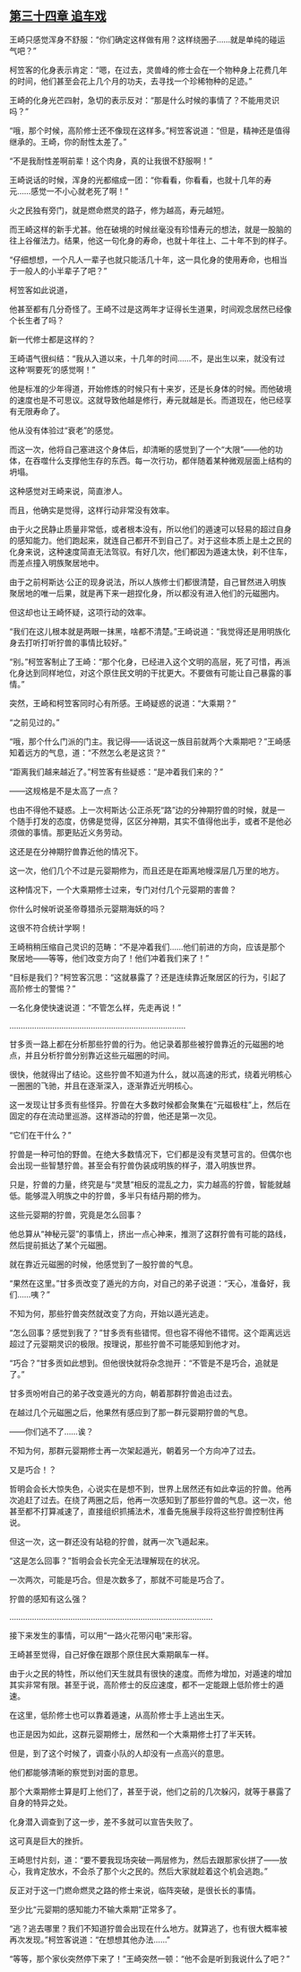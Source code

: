 ## [第三十四章 追车戏](https://www.xxbiquge.com/11_11207/9240544.html)


  王崎只感觉浑身不舒服：“你们确定这样做有用？这样绕圈子……就是单纯的碰运气吧？”

  柯笠客的化身表示肯定：“嗯，在过去，灵兽峰的修士会在一个物种身上花费几年的时间，他们甚至会花上几个月的功夫，去寻找一个珍稀物种的足迹。”

  王崎的化身光芒四射，急切的表示反对：“那是什么时候的事情了？不能用灵识吗？”

  “哦，那个时候，高阶修士还不像现在这样多。”柯笠客说道：“但是，精神还是值得继承的。王崎，你的耐性太差了。”

  “不是我耐性差啊前辈！这个肉身，真的让我很不舒服啊！”

  王崎说话的时候，浑身的光都缩成一团：“你看看，你看看，也就十几年的寿元……感觉一不小心就老死了啊！”

  火之民独有旁门，就是燃命燃灵的路子，修为越高，寿元越短。

  而王崎这样的新手尤甚。他在破境的时候丝毫没有珍惜寿元的想法，就是一股脑的往上谷催法力。结果，他这一句化身的寿命，也就十年往上、二十年不到的样子。

  “仔细想想，一个凡人一辈子也就只能活几十年，这一具化身的使用寿命，也相当于一般人的小半辈子了吧？”

  柯笠客如此说道，

  他甚至都有几分奇怪了。王崎不过是这两年才证得长生道果，时间观念居然已经像个长生者了吗？

  新一代修士都是这样的？

  王崎语气很纠结：“我从入道以来，十几年的时间……不，是出生以来，就没有过这种‘啊要死’的感觉啊！”

  他是标准的少年得道，开始修炼的时候只有十来岁，还是长身体的时候。而他破境的速度也是不可思议。这就导致他越是修行，寿元就越是长。而道现在，他已经享有无限寿命了。

  他从没有体验过“衰老”的感觉。

  而这一次，他将自己塞进这个身体后，却清晰的感觉到了一个“大限”——他的功体，在吞噬什么支撑他生存的东西。每一次行功，都伴随着某种微观层面上结构的坍塌。

  这种感觉对王崎来说，简直渗人。

  而且，他确实是觉得，这样行动非常没有效率。

  由于火之民静止质量非常低，或者根本没有，所以他们的遁速可以轻易的超过自身的感知能力。他们跑起来，就连自己都开不到自己了。对于这些本质上是土之民的化身来说，这种速度简直无法驾驭。有好几次，他们都因为遁速太快，刹不住车，而差点撞入明族聚居地中。

  由于之前柯斯达·公正的现身说法，所以人族修士们都很清楚，自己冒然进入明族聚居地的唯一后果，就是再下来一趟捏化身，所以都没有进入他们的元磁圈内。

  但这却也让王崎怀疑，这项行动的效率。

  “我们在这儿根本就是两眼一抹黑，啥都不清楚。”王崎说道：“我觉得还是用明族化身去打听打听狞兽的事情比较好。”

  “别。”柯笠客制止了王崎：“那个化身，已经进入这个文明的高层，死了可惜，再派化身达到同样地位，对这个原住民文明的干扰更大。不要做有可能让自己暴露的事情。”

  突然，王崎和柯笠客同时心有所感。王崎疑惑的说道：“大乘期？”

  “之前见过的。”

  “哦，那个什么门派的门主。我记得——话说这一族目前就两个大乘期吧？”王崎感知着远方的气息，道：“不然怎么老是这货？”

  “距离我们越来越近了。”柯笠客有些疑惑：“是冲着我们来的？”

  ——这规格是不是太高了一点？

  也由不得他不疑惑。上一次柯斯达·公正杀死“路”边的分神期狞兽的时候，就是一个随手打发的态度，仿佛是觉得，区区分神期，其实不值得他出手，或者不是他必须做的事情。那更贴近义务劳动。

  这还是在分神期狞兽靠近他的情况下。

  这一次，他们几个不过是元婴期修为，而且还是在距离地幔深层几万里的地方。

  这种情况下，一个大乘期修士过来，专门对付几个元婴期的害兽？

  你什么时候听说圣帝尊猎杀元婴期海妖的吗？

  这很不符合统计学啊！

  王崎稍稍压缩自己灵识的范畴：“不是冲着我们……他们前进的方向，应该是那个聚居地——等等，他们改变方向了！他们冲着我们来了！”

  “目标是我们？”柯笠客沉思：“这就暴露了？还是连续靠近聚居区的行为，引起了高阶修士的警惕？”

  一名化身使快速说道：“不管怎么样，先走再说！”

  ……………………………………………………………………

  甘多贡一路上都在分析那些狞兽的行为。他记录着那些被狞兽靠近的元磁圈的地点，并且分析狞兽分别靠近这些元磁圈的时间。

  很快，他就得出了结论。这些狞兽不知道为什么，就以高速的形式，绕着光明核心一圈圈的飞驰，并且在逐渐深入，逐渐靠近光明核心。

  这一发现让甘多贡有些怪异。狞兽在大多数时候都会聚集在“元磁极柱”上，然后在固定的存在流动里巡游。这样游动的狞兽，他还是第一次见。

  “它们在干什么？”

  狞兽是一种可怕的野兽。在绝大多数情况下，它们都是没有灵慧可言的。但偶尔也会出现一些智慧狞兽。甚至会有狞兽伪装成明族的样子，潜入明族世界。

  只是，狞兽的力量，终究是与“灵慧”相反的混乱之力，实力越高的狞兽，智能就越低。能够混入明族之中的狞兽，多半只有结丹期的修为。

  这些元婴期的狞兽，究竟是怎么回事？

  他总算从“神秘元婴”的事情上，挤出一点心神来，推测了这群狞兽有可能的路线，然后提前抵达了某个元磁圈。

  就在靠近元磁圈的时候，他感觉到了一股狞兽的气息。

  “果然在这里。”甘多贡改变了遁光的方向，对自己的弟子说道：“天心，准备好，我们……咦？”

  不知为何，那些狞兽突然就改变了方向，开始以遁光逃走。

  “怎么回事？感觉到我了？”甘多贡有些错愕。但也容不得他不错愕。这个距离远远超过了元婴期灵识的极限。按理说，那些狞兽不可能感知到他才对。

  “巧合？”甘多贡如此想到。但他很快就将杂念抛开：“不管是不是巧合，追就是了。”

  甘多贡吩咐自己的弟子改变遁光的方向，朝着那群狞兽追击过去。

  在越过几个元磁圈之后，他果然有感应到了那一群元婴期狞兽的气息。

  ——你们逃不了……诶？

  不知为何，那群元婴期修士再一次架起遁光，朝着另一个方向冲了过去。

  又是巧合！？

  哲明会会长大惊失色，心说实在是想不到，世界上居然还有如此幸运的狞兽。他再次追赶了过去。在绕了两圈之后，他再一次感知到了那些狞兽的气息。这一次，他甚至都不打算减速了，直接组织抓捕法术，准备先施展手段将这些狞兽控制住再说。

  但这一次，这一群还没有站稳的狞兽，就再一次飞遁起来。

  “这是怎么回事？”哲明会会长完全无法理解现在的状况。

  一次两次，可能是巧合。但是次数多了，那就不可能是巧合了。

  狞兽的感知有这么强？

  ………………………………………………………………………………

  接下来发生的事情，可以用“一路火花带闪电”来形容。

  王崎甚至觉得，自己好像在跟那个原住民大乘期飙车一样。

  由于火之民的特性，所以他们天生就具有很快的速度。而修为增加，对遁速的增加其实非常有限。甚至于说，高阶修士的反应速度，都不一定能跟上低阶修士的遁速。

  在这里，低阶修士也可以靠着遁速，从高阶修士手上逃出生天。

  也正是因为如此，这群元婴期修士，居然和一个大乘期修士打了半天转。

  但是，到了这个时候了，调查小队的人却没有一点高兴的意思。

  他们都能够清晰的察觉到对面的意思。

  那个大乘期修士算是盯上他们了，甚至于说，他们之前的几次躲闪，就等于暴露了自身的特异之处。

  化身潜入调查到了这一步，差不多就可以宣告失败了。

  这可真是巨大的挫折。

  王崎思忖片刻，道：“要不要我现场突破一两层修为，然后去跟那家伙拼了——放心，我肯定放水，不会杀了那个火之民的。然后大家就趁着这个机会逃跑。”

  反正对于这一门燃命燃灵之路的修士来说，临阵突破，是很长长的事情。

  至少比“元婴期的感知能力不输大乘期”正常多了。

  “逃？逃去哪里？我们不知道狞兽会出现在什么地方。就算逃了，也有很大概率被再次发现。”柯笠客说道：“在想想其他办法……”

  “等等，那个家伙突然停下来了！”王崎突然一顿：“他不会是听到我说什么了吧？”
